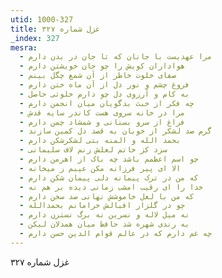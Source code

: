 ```yaml
---
utid: 1000-327
title: غزل شماره ۳۲۷
_index: 327
mesra:
  - مرا عهدیست با جانان که تا جان در بدن دارم
  - هواداران کویش را چو جان خویشتن دارم
  - صفای خلوت خاطر از آن شمع چگل بینم
  - فروغ چشم و نور دل از آن ماه ختن دارم
  - به کام و آرزوی دل چو دارم خلوتی حاصل
  - چه فکر از خبث بدگویان میان انجمن دارم
  - مرا در خانه سروی هست کاندر سایه قدش
  - فراغ از سرو بستانی و شمشاد چمن دارم
  - گرم صد لشکر از خوبان به قصد دل کمین سازند
  - بحمد الله و المنه بتی لشکرشکن دارم
  - سزد کز خاتم لعلش زنم لاف سلیمانی
  - چو اسم اعظمم باشد چه باک از اهرمن دارم
  - الا ای پیر فرزانه مکن عیبم ز میخانه
  - که من در ترک پیمانه دلی پیمان شکن دارم
  - خدا را ای رقیب امشب زمانی دیده بر هم نه
  - که من با لعل خاموشش نهانی صد سخن دارم
  - چو در گلزار اقبالش خرامانم بحمدالله
  - نه میل لاله و نسرین نه برگ نسترن دارم
  - به رندی شهره شد حافظ میان همدلان لیکن
  - چه غم دارم که در عالم قوام الدین حسن دارم
---
```

غزل شماره ۳۲۷
